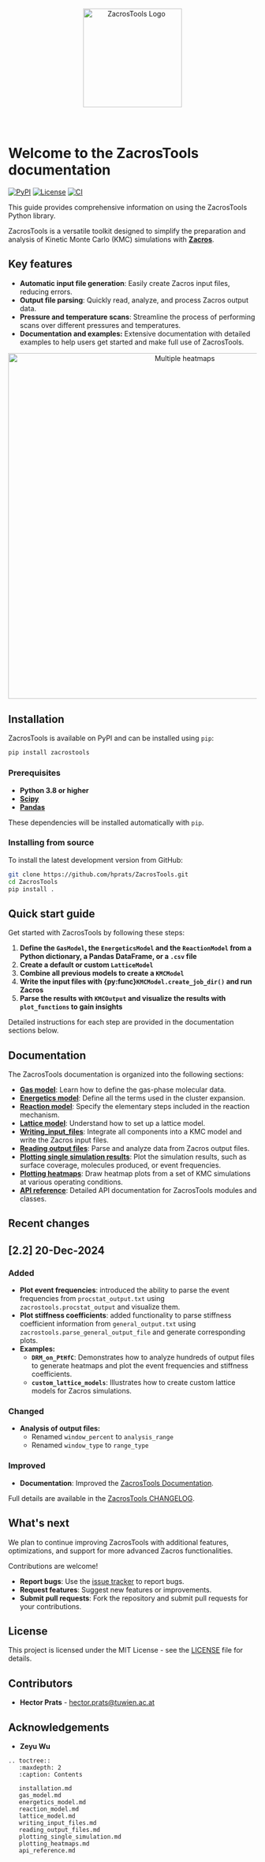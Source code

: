 <header style="text-align: center; padding: 20px;">
    <img src="https://github.com/hprats/ZacrosTools/blob/main/docs/images/logo_without_background.png?raw=true" alt="ZacrosTools Logo" width="200"/>
</header>

# Welcome to the ZacrosTools documentation

[![PyPI](https://img.shields.io/pypi/v/zacrostools)](https://pypi.org/project/zacrostools/)
[![License](https://img.shields.io/github/license/hprats/ZacrosTools)](https://github.com/hprats/ZacrosTools/blob/main/LICENSE)
[![CI](https://github.com/hprats/ZacrosTools/actions/workflows/ci.yml/badge.svg)](https://github.com/hprats/ZacrosTools/actions/workflows/ci.yml)

This guide provides comprehensive information on using the ZacrosTools Python library.

ZacrosTools is a versatile toolkit designed to simplify the preparation and analysis of Kinetic Monte Carlo (KMC) simulations with **[Zacros](https://zacros.org/)**.

## Key features 

- **Automatic input file generation**: Easily create Zacros input files, reducing errors.
- **Output file parsing**: Quickly read, analyze, and process Zacros output data.
- **Pressure and temperature scans**: Streamline the process of performing scans over different pressures and temperatures.
- **Documentation and examples:** Extensive documentation with detailed examples to help users get started and make full use of ZacrosTools.

<div style="text-align: center;"> <img src="https://github.com/hprats/ZacrosTools/blob/main/examples/DRM_on_PtHfC/multiple_heatmaps.png?raw=true" alt="Multiple heatmaps" width="700"/> </div>

## Installation 

ZacrosTools is available on PyPI and can be installed using `pip`:

```bash
pip install zacrostools
```

### Prerequisites 

- **Python 3.8 or higher**
- **[Scipy](https://scipy.org/)**
- **[Pandas](https://pandas.pydata.org/)**

These dependencies will be installed automatically with `pip`.

### Installing from source

To install the latest development version from GitHub:

```bash
git clone https://github.com/hprats/ZacrosTools.git
cd ZacrosTools
pip install .
```

## Quick start guide

Get started with ZacrosTools by following these steps:

1. **Define the `GasModel`, the `EnergeticsModel` and the `ReactionModel` from a Python dictionary, a Pandas DataFrame, or a `.csv` file**
2. **Create a default or custom `LatticeModel`**
3. **Combine all previous models to create a `KMCModel`**
4. **Write the input files with {py:func}`KMCModel.create_job_dir()` and run Zacros**
5. **Parse the results with `KMCOutput` and visualize the results with `plot_functions` to gain insights**

Detailed instructions for each step are provided in the documentation sections below.

## Documentation

The ZacrosTools documentation is organized into the following sections:

- **[Gas model](gas_model.md)**: Learn how to define the gas-phase molecular data.
- **[Energetics model](energetics_model.md)**: Define all the terms used in the cluster expansion.
- **[Reaction model](reaction_model.md)**: Specify the elementary steps included in the reaction mechanism.
- **[Lattice model](lattice_model.md)**: Understand how to set up a lattice model.
- **[Writing_input_files](writing_input_files.md)**: Integrate all components into a KMC model and write the Zacros input files.
- **[Reading output files](reading_output_files.md)**: Parse and analyze data from Zacros output files.
- **[Plotting single simulation results](plotting_single_simulation.md)**: Plot the simulation results, such as surface coverage, molecules produced, or event frequencies. 
- **[Plotting heatmaps](plotting_heatmaps.md)**: Draw heatmap plots from a set of KMC simulations at various operating conditions.
- **[API reference](api_reference.md)**: Detailed API documentation for ZacrosTools modules and classes.

## Recent changes

## [2.2] 20-Dec-2024

### Added
- **Plot event frequencies**: introduced the ability to parse the event frequencies from `procstat_output.txt` using `zacrostools.procstat_output` and visualize them.
- **Plot stiffness coefficients**: added functionality to parse stiffness coefficient information from `general_output.txt` using `zacrostools.parse_general_output_file` and generate corresponding plots.
- **Examples:**  
  - **`DRM_on_PtHfC`**: Demonstrates how to analyze hundreds of output files to generate heatmaps and plot the event frequencies and stiffness coefficients.
  - **`custom_lattice_models`**: Illustrates how to create custom lattice models for Zacros simulations.

### Changed
- **Analysis of output files:**  
  - Renamed `window_percent` to `analysis_range` 
  - Renamed `window_type` to `range_type`

### Improved
- **Documentation**: Improved the [ZacrosTools Documentation](https://zacrostools.readthedocs.io/en/latest/).

Full details are available in the [ZacrosTools CHANGELOG](https://github.com/hprats/ZacrosTools/blob/main/CHANGELOG.md).

## What's next

We plan to continue improving ZacrosTools with additional features, optimizations, and support for more advanced Zacros functionalities.

Contributions are welcome!

- **Report bugs**: Use the [issue tracker](https://github.com/hprats/ZacrosTools/issues) to report bugs.
- **Request features**: Suggest new features or improvements.
- **Submit pull requests**: Fork the repository and submit pull requests for your contributions.

## License

This project is licensed under the MIT License - see the [LICENSE](https://github.com/hprats/ZacrosTools/blob/main/LICENSE) file for details.

## Contributors

- **Hector Prats** - [hector.prats@tuwien.ac.at](mailto:hector.prats@tuwien.ac.at)

## Acknowledgements

- **Zeyu Wu** 

```{eval-rst}
.. toctree::
   :maxdepth: 2
   :caption: Contents

   installation.md
   gas_model.md
   energetics_model.md
   reaction_model.md
   lattice_model.md
   writing_input_files.md
   reading_output_files.md
   plotting_single_simulation.md
   plotting_heatmaps.md
   api_reference.md
```

